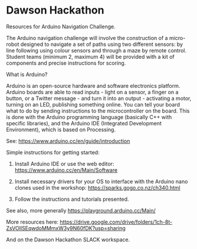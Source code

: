 # Dawson Hackathon 
Resources for Arduino Navigation Challenge.

The Arduino navigation challenge will involve the construction of a micro-robot designed to navigate a set of paths using two different sensors: by line following using colour sensors and through a maze by remote control. Student teams (minimum 2, maximum 4) will be provided with a kit of components and precise instructions for scoring. 

What is Arduino?

Arduino is an open-source hardware and software electronics platform. Arduino boards are able to read inputs - light on a sensor, a finger on a button, or a Twitter message - and turn it into an output - activating a motor, turning on an LED, publishing something online. You can tell your board what to do by sending instructions to the microcontroller on the board. This is done with the Arduino programming language (basically C++ with specific libraries), and the Arduino IDE (Integrated Development Environment), which is based on Processing.

See: https://www.arduino.cc/en/guide/introduction

Simple instructions for getting started:

1. Install Arduino IDE or use the web editor:
https://www.arduino.cc/en/Main/Software

2. Install necessary drivers for your OS to interface with the Arduino nano clones used in the workshop:
https://sparks.gogo.co.nz/ch340.html

3. Follow the instructions and tutorials presented.

See also, more generally https://playground.arduino.cc/Main/

More resources here:
https://drive.google.com/drive/folders/1ch-8t-ZsVOIlSEqwdoMMmxW3y9N60fDK?usp=sharing

And on the Dawson Hackathon SLACK workspace.


